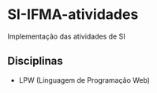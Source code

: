 # SI-IFMA-atividades
Implementação das atividades de SI 

## Disciplinas
- LPW (Linguagem de Programação Web)
